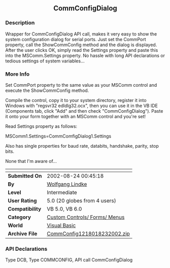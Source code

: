 ﻿<div align="center">

## CommConfigDialog


</div>

### Description

Wrapper for CommConfigDialog API call, makes it very easy to show the system configuration dialog for serial ports. Just set the CommPort property, call the ShowCommConfig method and the dialog is displayed. After the user clicks OK, simply read the Settings property and paste this into the MSComm.Settings property. No hassle with long API declarations or tedious settings of system variables...
 
### More Info
 
Set CommPort property to the same value as your MSComm control and execute the ShowCommConfig method.

Compile the control, copy it to your system directory, register it into Windows with "regsvr32 edldlg32.ocx", then you can use it in the VB IDE (Components tab, click "Add" and then check "CommConfigDialog"). Paste it onto your form together with an MSComm control and you're set!

Read Settings property as follows:

MSComm1.Settings=CommComfigDialog1.Settings

Also has single properties for baud rate, databits, handshake, parity, stop bits.

None that I'm aware of...


<span>             |<span>
---                |---
**Submitted On**   |2002-08-24 00:45:18
**By**             |[Wolfgang Lindke](https://github.com/Planet-Source-Code/PSCIndex/blob/master/ByAuthor/wolfgang-lindke.md)
**Level**          |Intermediate
**User Rating**    |5.0 (20 globes from 4 users)
**Compatibility**  |VB 5\.0, VB 6\.0
**Category**       |[Custom Controls/ Forms/  Menus](https://github.com/Planet-Source-Code/PSCIndex/blob/master/ByCategory/custom-controls-forms-menus__1-4.md)
**World**          |[Visual Basic](https://github.com/Planet-Source-Code/PSCIndex/blob/master/ByWorld/visual-basic.md)
**Archive File**   |[CommConfig1218018232002\.zip](https://github.com/Planet-Source-Code/wolfgang-lindke-commconfigdialog__1-38229/archive/master.zip)

### API Declarations

Type DCB, Type COMMCONFIG, API call CommConfigDialog





